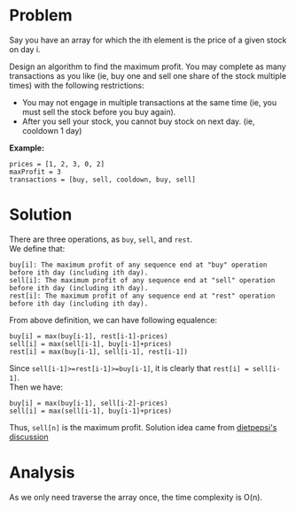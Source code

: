 # Problem
Say you have an array for which the ith element is the price of a given stock on day i.

Design an algorithm to find the maximum profit. You may complete as many transactions as you like (ie, buy one and sell one share of the stock multiple times) with the following restrictions:

* You may not engage in multiple transactions at the same time (ie, you must sell the stock before you buy again).  
* After you sell your stock, you cannot buy stock on next day. (ie, cooldown 1 day)  

**Example:**
```
prices = [1, 2, 3, 0, 2]
maxProfit = 3
transactions = [buy, sell, cooldown, buy, sell]
```
# Solution
There are three operations, as `buy`, `sell`, and `rest`.  
We define that:  
``` 
buy[i]: The maximum profit of any sequence end at "buy" operation before ith day (including ith day).  
sell[i]: The maximum profit of any sequence end at "sell" operation before ith day (including ith day).  
rest[i]: The maximum profit of any sequence end at "rest" operation before ith day (including ith day).  
```  
From above definition, we can have following equalence:  
```
buy[i] = max(buy[i-1], rest[i-1]-prices)
sell[i] = max(sell[i-1], buy[i-1]+prices)
rest[i] = max(buy[i-1], sell[i-1], rest[i-1])
```
Since `sell[i-1]>=rest[i-1]>=buy[i-1]`, it is clearly that `rest[i] = sell[i-1]`.  
Then we have:  
```
buy[i] = max(buy[i-1], sell[i-2]-prices)  
sell[i] = max(sell[i-1], buy[i-1]+prices)  
```
Thus, `sell[n]` is the maximum profit.
Solution idea came from [dietpepsi's discussion](https://discuss.leetcode.com/topic/30421/share-my-thinking-process)

# Analysis  
As we only need traverse the array once, the time complexity is O(n).
